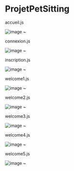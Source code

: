 # ProjetPetSitting

accueil.js

![image](https://github.com/AliceMasse/ProjetPetSitting/assets/90843840/5c97ec98-250c-447f-ba45-5f1af72bf212)
~


connexion.js

![image](https://github.com/AliceMasse/ProjetPetSitting/assets/90843840/17fe54a4-a400-454a-a3d8-3daa56e1974d)
~


inscription.js

![image](https://github.com/AliceMasse/ProjetPetSitting/assets/90843840/4edcb2c7-76b7-4c73-bb78-dfbf32a5129c)
~


welcome1.js

![image](https://github.com/AliceMasse/ProjetPetSitting/assets/90843840/05e9e81a-55a2-42b1-b2ec-16261698a394)
~


welcome2.js

![image](https://github.com/AliceMasse/ProjetPetSitting/assets/90843840/ad010f3c-d953-451a-b357-625439f3652e)
~


welcome3.js

![image](https://github.com/AliceMasse/ProjetPetSitting/assets/90843840/dac7f350-87ce-4d6f-8f0b-84d243cce4f8)
~


welcome4.js

![image](https://github.com/AliceMasse/ProjetPetSitting/assets/90843840/fd391f16-6c22-48d1-bc2c-418a22a3d1d4)
~


welcome5.js

![image](https://github.com/AliceMasse/ProjetPetSitting/assets/90843840/5d53b207-8787-46f6-a899-a4f0cfb9ba7d)
~

